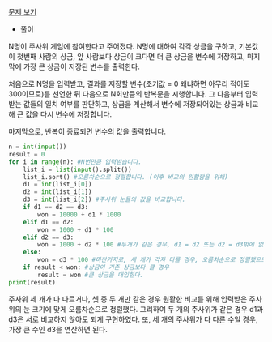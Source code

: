 [문제 보기](https://www.acmicpc.net/problem/2476)

- 풀이

N명이 주사위 게임에 참여한다고 주어졌다. N명에 대하여 각각 상금을 구하고, 기본값이 첫번째 사람의 상금, 앞 사람보다 상금이 크다면 더 큰 상금을 변수에 저장하고, 마지막에 가장 큰 상금이 저장된 변수를 출력한다.

처음으로 N명을 입력받고, 결과를 저장할 변수(초기값 = 0 왜냐하면 아무리 적어도 300이므로)를 선언한 뒤 다음으로 N회만큼의 반복문을 시행합니다. 그 다음부터 입력받는 값들의 일치 여부를 판단하고, 상금을 계산해서 변수에 저장되어있는 상금과 비교해 큰 값을 다시 변수에 저장합니다.

마지막으로, 반복이 종료되면 변수의 값을 출력합니다.

```python
n = int(input())
result = 0
for i in range(n): #N번만큼 입력받습니다.
    list_i = list(input().split())
    list_i.sort() #오름차순으로 정렬합니다. (이후 비교의 원활함을 위해)
    d1 = int(list_i[0])
    d2 = int(list_i[1])
    d3 = int(list_i[2]) #주사위 눈들의 값을 비교합니다.
    if d1 == d2 == d3:
        won = 10000 + d1 * 1000
    elif d1 == d2:
        won = 1000 + d1 * 100
    elif d2 == d3:
        won = 1000 + d2 * 100 #두개가 같은 경우, d1 = d2 또는 d2 = d3밖에 없다(크기 순으로 정렬했으므로)
    else:
        won = d3 * 100 #마찬가지로, 세 개가 각자 다를 경우, 오름차순으로 정렬했으므로 d3이 제일 크다.
    if result < won: #상금이 기존 상금보다 클 경우
        result = won #큰 상금을 대입한다.
print(result)
```

주사위 세 개가 다 다르거나, 셋 중 두 개만 같은 경우 원활한 비교를 위해 입력받은 주사위의 눈 크기에 맞게 오름차순으로 정렬했다. 그리하여 두 개의 주사위가 같은 경우 d1과 d3은 서로 비교하지 않아도 되게 구현하였다. 또, 세 개의 주사위가 다 다른 수일 경우, 가장 큰 수인 d3을 연산하면 된다.